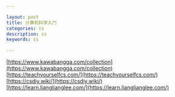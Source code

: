```yaml
---

layout: post
title: 计算机科学入门
categories: cs
description: cs
keywords: cs

---
```


[https://www.kawabangga.com/collection](https://www.kawabangga.com/collection)  
[https://teachyourselfcs.com/](https://teachyourselfcs.com/)  
[https://csdiy.wiki/](https://csdiy.wiki/)  
[https://learn.lianglianglee.com/](https://learn.lianglianglee.com/)  
